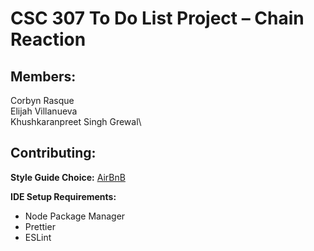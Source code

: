 # CSC 307 To Do List Project – Chain Reaction

## Members:

Corbyn Rasque\
Elijah Villanueva\
Khushkaranpreet Singh Grewal\

## Contributing:
**Style Guide Choice:** [AirBnB](https://airbnb.io/javascript/react/)

**IDE Setup Requirements:**

- Node Package Manager
- Prettier
- ESLint
